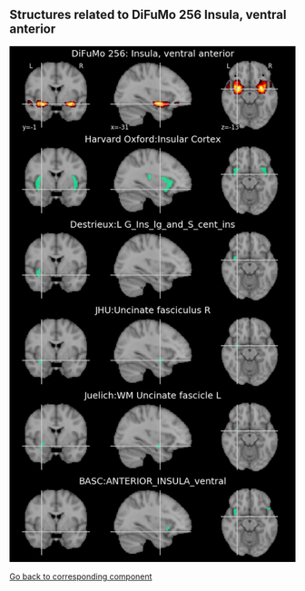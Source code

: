 


## Structures related to DiFuMo 256 Insula, ventral anterior

![132](132.jpg "Structures related to DiFuMo 256 Insula, ventral anterior")

[Go back to corresponding component](https://parietal-inria.github.io/DiFuMo/256/html/132.html)